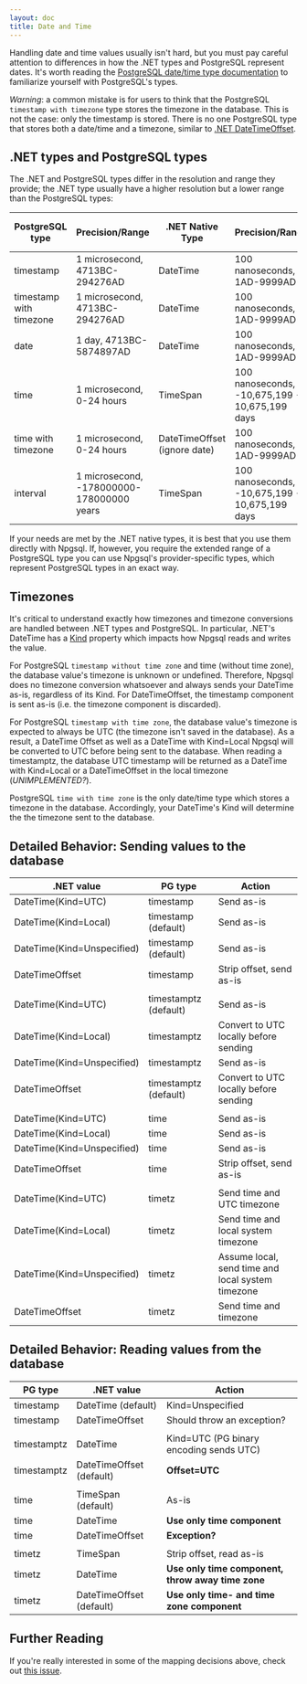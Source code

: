 ```yaml
---
layout: doc
title: Date and Time
---
```


Handling date and time values usually isn't hard, but you must pay careful attention to differences in how the .NET types and PostgreSQL represent dates.
It's worth reading the [PostgreSQL date/time type documentation](http://www.postgresql.org/docs/current/static/datatype-datetime.html) to familiarize
yourself with PostgreSQL's types.

*Warning*: a common mistake is for users to think that the PostgreSQL `timestamp with timezone` type stores the timezone in the database.
This is not the case: only the timestamp is stored. There is no one PostgreSQL type that stores both a date/time and a timezone,
similar to [.NET DateTimeOffset](https://msdn.microsoft.com/en-us/library/system.datetimeoffset(v=vs.110).aspx).

## .NET types and PostgreSQL types

The .NET and PostgreSQL types differ in the resolution and range they provide;
the .NET type usually have a higher resolution but a lower range than the PostgreSQL types:

PostgreSQL type         | Precision/Range                           | .NET Native Type             | Precision/Range                                | Npgsql .NET Provider-Specific Type
------------------------|-------------------------------------------|------------------------------|------------------------------------------------|-----------------------------------
timestamp               | 1 microsecond, 4713BC-294276AD            | DateTime                     | 100 nanoseconds, 1AD-9999AD                    | NpgsqlDateTime
timestamp with timezone | 1 microsecond, 4713BC-294276AD            | DateTime                     | 100 nanoseconds, 1AD-9999AD                    | NpgsqlDateTime
date                    | 1 day, 4713BC-5874897AD                   | DateTime                     | 100 nanoseconds, 1AD-9999AD                    | NpgsqlDate
time                    | 1 microsecond, 0-24 hours                 | TimeSpan                     | 100 nanoseconds, -10,675,199 - 10,675,199 days | N/A
time with timezone      | 1 microsecond, 0-24 hours                 | DateTimeOffset (ignore date) | 100 nanoseconds, 1AD-9999AD                    | N/A
interval                | 1 microsecond, -178000000-178000000 years | TimeSpan                     | 100 nanoseconds, -10,675,199 - 10,675,199 days | NpgsqlTimeSpan

If your needs are met by the .NET native types, it is best that you use them directly with Npgsql.
If, however, you require the extended range of a PostgreSQL type you can use Npgsql's provider-specific types, which represent PostgreSQL types in an exact way.

## Timezones

It's critical to understand exactly how timezones and timezone conversions are handled between .NET types and PostgreSQL.
In particular, .NET's DateTime has a [Kind](https://msdn.microsoft.com/en-us/library/system.datetime.kind(v=vs.110).aspx) property which impacts how
Npgsql reads and writes the value.

For PostgreSQL `timestamp without time zone` and time (without time zone), the database value's timezone is unknown or undefined.
Therefore, Npgsql does no timezone conversion whatsoever and always sends your DateTime as-is, regardless of its Kind.
For DateTimeOffset, the timestamp component is sent as-is (i.e. the timezone component is discarded).

For PostgreSQL `timestamp with time zone`, the database value's timezone is expected to always be UTC (the timezone isn't saved in the database).
As a result, a DateTime Offset as well as a DateTime with Kind=Local Npgsql will be converted to UTC before being sent to the database.
When reading a timestamptz, the database UTC timestamp will be returned as a DateTime with Kind=Local or a DateTimeOffset in the local timezone (*UNIMPLEMENTED?*).

PostgreSQL `time with time zone` is the only date/time type which stores a timezone in the database.
Accordingly, your DateTime's Kind will determine the the timezone sent to the database.

## Detailed Behavior: Sending values to the database

.NET value                 | PG type               | Action
---------------------------|-----------------------|--------------------------------------------------
DateTime(Kind=UTC)         | timestamp             | Send as-is
DateTime(Kind=Local)       | timestamp (default)   | Send as-is
DateTime(Kind=Unspecified) | timestamp (default)   | Send as-is
DateTimeOffset             | timestamp             | Strip offset, send as-is
                           |                       |
DateTime(Kind=UTC)         | timestamptz (default) | Send as-is
DateTime(Kind=Local)       | timestamptz           | Convert to UTC locally before sending
DateTime(Kind=Unspecified) | timestamptz           | Send as-is
DateTimeOffset             | timestamptz (default) | Convert to UTC locally before sending
                           |                       |
DateTime(Kind=UTC)         | time                  | Send as-is
DateTime(Kind=Local)       | time                  | Send as-is
DateTime(Kind=Unspecified) | time                  | Send as-is
DateTimeOffset             | time                  | Strip offset, send as-is
                           |                       |
DateTime(Kind=UTC)         | timetz                | Send time and UTC timezone
DateTime(Kind=Local)       | timetz                | Send time and local system timezone
DateTime(Kind=Unspecified) | timetz                | Assume local, send time and local system timezone
DateTimeOffset             | timetz                | Send time and timezone

## Detailed Behavior: Reading values from the database

PG type     | .NET value               | Action
------------|--------------------------|--------------------------------------------------
timestamp   | DateTime (default)       | Kind=Unspecified
timestamp   | DateTimeOffset           | Should throw an exception?
            |                          |
timestamptz | DateTime                 | Kind=UTC (PG binary encoding sends UTC)
timestamptz | DateTimeOffset (default) | **Offset=UTC**
            |                          |
time        | TimeSpan (default)       | As-is
time        | DateTime                 | **Use only time component**
time        | DateTimeOffset           | **Exception?**
            |                          |
timetz      | TimeSpan                 | Strip offset, read as-is
timetz      | DateTime                 | **Use only time component, throw away time zone**
timetz      | DateTimeOffset (default) | **Use only time- and time zone component**

## Further Reading

If you're really interested in some of the mapping decisions above, check out [this issue](https://github.com/npgsql/npgsql/issues/347).

